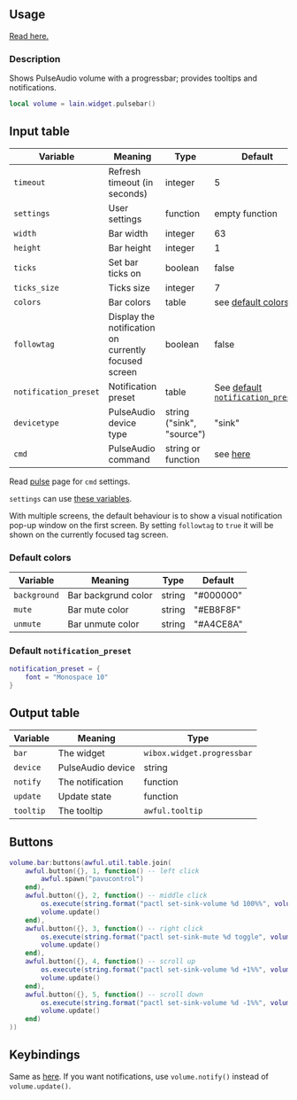 ## Usage

[Read here.](https://github.com/lcpz/lain/wiki/Widgets#usage)

### Description

Shows PulseAudio volume with a progressbar; provides tooltips and notifications.

```lua
local volume = lain.widget.pulsebar()
```

## Input table

Variable | Meaning | Type | Default
--- | --- | --- | ---
`timeout` | Refresh timeout (in seconds) | integer | 5
`settings` | User settings | function | empty function
`width` | Bar width | integer | 63
`height` | Bar height | integer | 1
`ticks` | Set bar ticks on | boolean | false
`ticks_size` | Ticks size | integer | 7
`colors` | Bar colors | table | see [default colors](https://github.com/lcpz/lain/wiki/pulsebar#default-colors)
`followtag` | Display the notification on currently focused screen | boolean | false
`notification_preset` | Notification preset | table | See [default `notification_preset`](https://github.com/lcpz/lain/wiki/pulsebar#default-notification_preset)
`devicetype` | PulseAudio device type | string ("sink", "source") | "sink"
`cmd` | PulseAudio command | string or function | see [here](https://github.com/lcpz/lain/blob/master/widget/pulsebar.lua#L48)

Read [pulse](https://github.com/lcpz/lain/wiki/pulse) page for `cmd` settings.

`settings` can use [these variables](https://github.com/lcpz/lain/wiki/pulse#settings-variables).

With multiple screens, the default behaviour is to show a visual notification pop-up window on the first screen. By setting `followtag` to `true` it will be shown on the currently focused tag screen.

### Default colors

Variable | Meaning | Type | Default
--- | --- | --- | ---
`background` | Bar backgrund color | string | "#000000"
`mute` | Bar mute color | string | "#EB8F8F"
`unmute` | Bar unmute color | string | "#A4CE8A"

### Default `notification_preset`

```lua
notification_preset = {
    font = "Monospace 10"
}
```

## Output table

Variable | Meaning | Type
--- | --- | ---
`bar` | The widget | `wibox.widget.progressbar`
`device` | PulseAudio device | string
`notify` | The notification | function
`update` | Update state | function
`tooltip` | The tooltip | `awful.tooltip`

## Buttons

```lua
volume.bar:buttons(awful.util.table.join(
    awful.button({}, 1, function() -- left click
        awful.spawn("pavucontrol")
    end),
    awful.button({}, 2, function() -- middle click
        os.execute(string.format("pactl set-sink-volume %d 100%%", volume.device))
        volume.update()
    end),
    awful.button({}, 3, function() -- right click
        os.execute(string.format("pactl set-sink-mute %d toggle", volume.device))
        volume.update()
    end),
    awful.button({}, 4, function() -- scroll up
        os.execute(string.format("pactl set-sink-volume %d +1%%", volume.device))
        volume.update()
    end),
    awful.button({}, 5, function() -- scroll down
        os.execute(string.format("pactl set-sink-volume %d -1%%", volume.device))
        volume.update()
    end)
))
```

## Keybindings

Same as [here](https://github.com/lcpz/lain/wiki/pulse#keybindings). If you want notifications, use `volume.notify()` instead of `volume.update()`.
